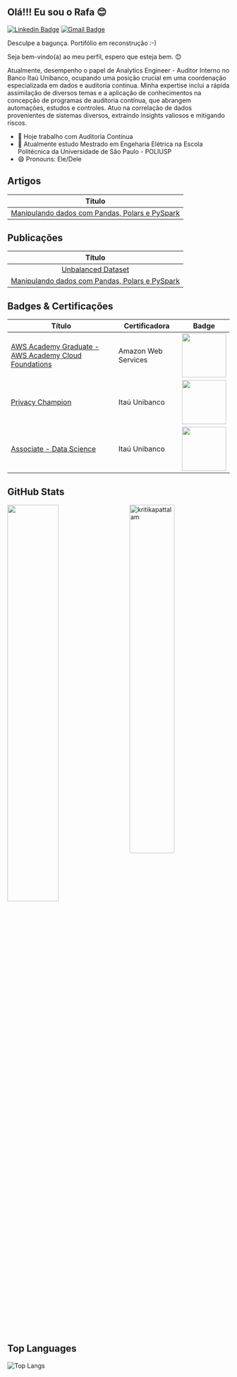 ## Olá!!! Eu sou o Rafa 😊
[![Linkedin Badge](https://img.shields.io/badge/-Rafael%20Lima-986DFF?style=flat-square&logo=Linkedin&logoColor=white&link=https://www.linkedin.com/in/rafarlima/)](https://www.linkedin.com/in/rafarlima/) 
[![Gmail Badge](https://img.shields.io/badge/-rafaelrlima@gmail.com-986DFF?style=flat-square&logo=Gmail&logoColor=white&link=mailto:rafaelrlima@gmail.com)](mailto:rafaelrlima@gmail.com)

Desculpe a bagunça. Portifólio em reconstrução :-)

Seja bem-vindo(a) ao meu perfil, espero que esteja bem. 😊

Atualmente, desempenho o papel de Analytics Engineer - Auditor Interno no Banco Itaú Unibanco, ocupando uma posição crucial em uma coordenação especializada em dados e auditoria continua. Minha expertise inclui a rápida assimilação de diversos temas e a aplicação de conhecimentos na concepção de programas de auditoria contínua, que abrangem automações, estudos e controles. Atuo na correlação de dados provenientes de sistemas diversos, extraindo insights valiosos e mitigando riscos.

- 🔭 Hoje trabalho com Auditoria Contínua
- 🌱 Atualmente estudo Mestrado em Engeharia Elétrica na Escola Politécnica da Universidade de São Paulo - POLIUSP
- 😄 Pronouns: Ele/Dele

## Artigos

| Título        |
| :---:          |
| [Manipulando dados com Pandas, Polars e PySpark](https://medium.com/@rafaelrlima_54619/manipulando-dados-com-pandas-polars-e-pyspark-b1c444e95815) |

## Publicações

| Título        |
| :---:          |
| [Unbalanced Dataset](https://github.com/rafaelrlima/unbalanced_dataset) |
| [Manipulando dados com Pandas, Polars e PySpark](https://github.com/rafaelrlima/pandas_polars_pyspark) |


## Badges & Certificações

| Título  | Certificadora | Badge |
| ------------- | ------------- | ------------- |
| [AWS Academy Graduate - AWS Academy Cloud Foundations](https://www.credly.com/badges/55d8bc64-3633-4fd1-a9a5-722363ea4acb/linked_in_profile) | Amazon Web Services | <img src="https://images.credly.com/size/340x340/images/73e4a58b-a8ef-41a3-a7db-9183dd269882/image.png" width="100" height="100"> |
| [Privacy Champion](https://www.brasilopenbadge.com.br/pages/badge/afa6804733dd47b7adeb5166bc4dcb72)  | Itaú Unibanco  | <img src="https://www.brasilopenbadge.com.br/badge/3208.png" width="100" height="100"> |
| [Associate - Data Science](https://brasilopenbadge.com.br/pages/badge/23d6bea6674cb8054bc5e893e237ae1f)  | Itaú Unibanco  | <img src="https://brasilopenbadge.com.br/badge/3707.png" width="100" height="100"> |



## GitHub Stats

 <img src="https://github-readme-stats.vercel.app/api?username=rafaelrlima&show_icons=true&theme=gotham" alt="kritikapattalam" width="45%" align="right"/>
 <img  src="https://github-readme-streak-stats.herokuapp.com/?user=rafaelrlima&theme=dark" width="48%" >
 
## Top Languages
  
  ![Top Langs](https://github-readme-stats.vercel.app/api/top-langs/?username=kritika-pattalam&layout=compact)


